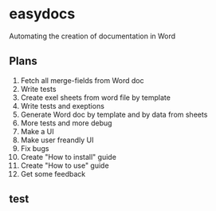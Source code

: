 # easydocs
 Automating the creation of documentation in Word
## Plans
1. Fetch all merge-fields from Word doc
2. Write tests
3. Create exel sheets from word file by template
4. Write tests and exeptions
5. Generate Word doc by template and by data from sheets
6. More tests and more debug
7. Make a UI
8. Make user freandly UI
9. Fix bugs
10. Create "How to install" guide
11. Create "How to use" guide
12. Get some feedback 
## test

